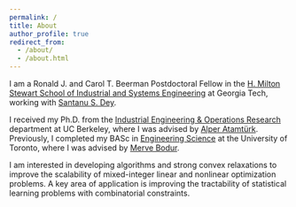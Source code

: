 ```yaml
---
permalink: /
title: About
author_profile: true
redirect_from: 
  - /about/
  - /about.html
---
```


I am a Ronald J. and Carol T. Beerman Postdoctoral Fellow in the [H. Milton Stewart School of Industrial and Systems Engineering](https://www.isye.gatech.edu/) at Georgia Tech, working with [Santanu S. Dey](https://www2.isye.gatech.edu/~sdey30/).

I received my Ph.D. from the [Industrial Engineering & Operations Research](https://ieor.berkeley.edu/) department at UC Berkeley, where I was advised by [Alper Atamtürk](https://atamturk.ieor.berkeley.edu/). 
Previously, I completed my BASc in [Engineering Science](https://engsci.utoronto.ca/) at the University of Toronto, where I was advised by [Merve Bodur](https://mervebodur.github.io/).

I am interested in developing algorithms and strong convex relaxations to improve the scalability of mixed-integer linear and nonlinear optimization problems.
A key area of application is improving the tractability of statistical learning problems with combinatorial constraints.